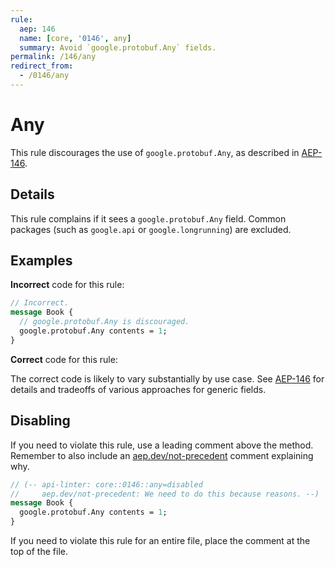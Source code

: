 ```yaml
---
rule:
  aep: 146
  name: [core, '0146', any]
  summary: Avoid `google.protobuf.Any` fields.
permalink: /146/any
redirect_from:
  - /0146/any
---
```


# Any

This rule discourages the use of `google.protobuf.Any`, as described in
[AEP-146][].

## Details

This rule complains if it sees a `google.protobuf.Any` field. Common packages
(such as `google.api` or `google.longrunning`) are excluded.

## Examples

**Incorrect** code for this rule:

```proto
// Incorrect.
message Book {
  // google.protobuf.Any is discouraged.
  google.protobuf.Any contents = 1;
}
```

**Correct** code for this rule:

The correct code is likely to vary substantially by use case. See [AEP-146][]
for details and tradeoffs of various approaches for generic fields.

## Disabling

If you need to violate this rule, use a leading comment above the method.
Remember to also include an [aep.dev/not-precedent][] comment explaining why.

```proto
// (-- api-linter: core::0146::any=disabled
//     aep.dev/not-precedent: We need to do this because reasons. --)
message Book {
  google.protobuf.Any contents = 1;
}
```

If you need to violate this rule for an entire file, place the comment at the
top of the file.

[aep-146]: https://aep.dev/146
[aep.dev/not-precedent]: https://aep.dev/not-precedent
